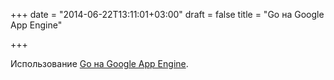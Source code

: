+++
date = "2014-06-22T13:11:01+03:00"
draft = false
title = "Go на Google App Engine"

+++

<p>Использование <a href="http://www.slideshare.net/lynnlangit/trying-out-the-go-language-with-google-app-engine">Go на&nbsp;Google App Engine</a>.</p>

